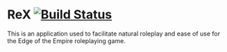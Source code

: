 # ReX [![Build Status](https://travis-ci.org/Azakahul/ReX.svg?branch=master)](https://travis-ci.org/Azakahul/ReX)
This is an application used to facilitate natural roleplay and ease of use for the Edge of the Empire roleplaying game.
